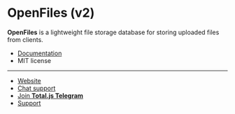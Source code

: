 # OpenFiles (v2)

__OpenFiles__ is a lightweight file storage database for storing uploaded files from clients.

- [Documentation](https://docs.totaljs.com/openfiles/)
- MIT license

---

- [Website](https://www.totaljs.com/openfiles/)
- [Chat support](https://platform.totaljs.com/?open=messenger)
- [Join __Total.js Telegram__](https://t.me/totalplatform)
- [Support](https://www.totaljs.com/support/)